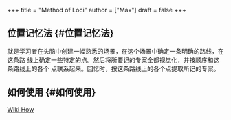 +++
title = "Method of Loci"
author = ["Max"]
draft = false
+++

## 位置记忆法 {#位置记忆法}

就是学习者在头脑中创建一幅熟悉的场景，在这个场景中确定一条明确的路线，在这条路
线上确定一些特定的点。然后将所要记的专案全都视觉化，并按顺序和这条路线上的各个
点联系起来。回忆时，按这条路线上的各个点提取所记的专案。


## 如何使用 {#如何使用}

[Wiki How](https://zh.wikihow.com/%E5%88%9B%E9%80%A0%E8%AE%B0%E5%BF%86%E5%AE%AB%E6%AE%BF)
